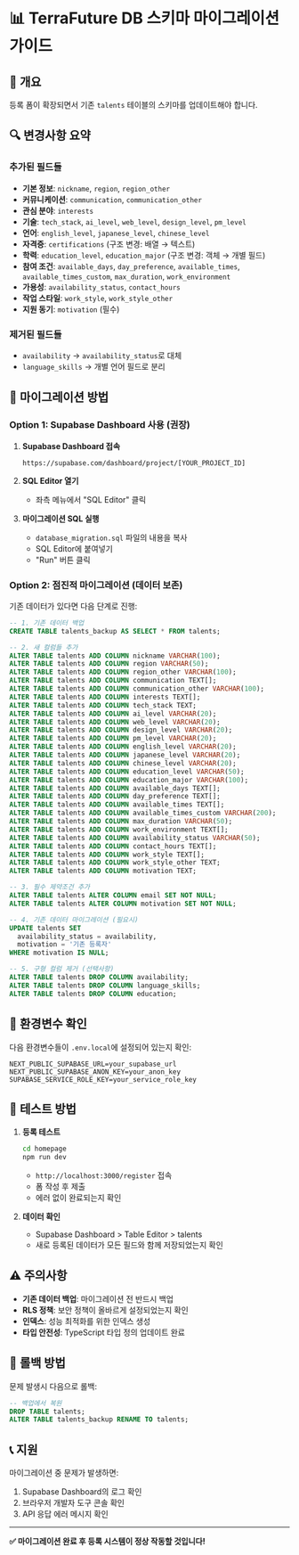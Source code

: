 # 📊 TerraFuture DB 스키마 마이그레이션 가이드

## 🎯 개요
등록 폼이 확장되면서 기존 `talents` 테이블의 스키마를 업데이트해야 합니다.

## 🔍 변경사항 요약

### 추가된 필드들
- **기본 정보**: `nickname`, `region`, `region_other`
- **커뮤니케이션**: `communication`, `communication_other`  
- **관심 분야**: `interests`
- **기술**: `tech_stack`, `ai_level`, `web_level`, `design_level`, `pm_level`
- **언어**: `english_level`, `japanese_level`, `chinese_level`
- **자격증**: `certifications` (구조 변경: 배열 → 텍스트)
- **학력**: `education_level`, `education_major` (구조 변경: 객체 → 개별 필드)
- **참여 조건**: `available_days`, `day_preference`, `available_times`, `available_times_custom`, `max_duration`, `work_environment`
- **가용성**: `availability_status`, `contact_hours`
- **작업 스타일**: `work_style`, `work_style_other`
- **지원 동기**: `motivation` (필수)

### 제거된 필드들
- `availability` → `availability_status`로 대체
- `language_skills` → 개별 언어 필드로 분리

## 🚀 마이그레이션 방법

### Option 1: Supabase Dashboard 사용 (권장)

1. **Supabase Dashboard 접속**
   ```
   https://supabase.com/dashboard/project/[YOUR_PROJECT_ID]
   ```

2. **SQL Editor 열기**
   - 좌측 메뉴에서 "SQL Editor" 클릭

3. **마이그레이션 SQL 실행**
   - `database_migration.sql` 파일의 내용을 복사
   - SQL Editor에 붙여넣기
   - "Run" 버튼 클릭

### Option 2: 점진적 마이그레이션 (데이터 보존)

기존 데이터가 있다면 다음 단계로 진행:

```sql
-- 1. 기존 데이터 백업
CREATE TABLE talents_backup AS SELECT * FROM talents;

-- 2. 새 컬럼들 추가
ALTER TABLE talents ADD COLUMN nickname VARCHAR(100);
ALTER TABLE talents ADD COLUMN region VARCHAR(50);
ALTER TABLE talents ADD COLUMN region_other VARCHAR(100);
ALTER TABLE talents ADD COLUMN communication TEXT[];
ALTER TABLE talents ADD COLUMN communication_other VARCHAR(100);
ALTER TABLE talents ADD COLUMN interests TEXT[];
ALTER TABLE talents ADD COLUMN tech_stack TEXT;
ALTER TABLE talents ADD COLUMN ai_level VARCHAR(20);
ALTER TABLE talents ADD COLUMN web_level VARCHAR(20);
ALTER TABLE talents ADD COLUMN design_level VARCHAR(20);
ALTER TABLE talents ADD COLUMN pm_level VARCHAR(20);
ALTER TABLE talents ADD COLUMN english_level VARCHAR(20);
ALTER TABLE talents ADD COLUMN japanese_level VARCHAR(20);
ALTER TABLE talents ADD COLUMN chinese_level VARCHAR(20);
ALTER TABLE talents ADD COLUMN education_level VARCHAR(50);
ALTER TABLE talents ADD COLUMN education_major VARCHAR(100);
ALTER TABLE talents ADD COLUMN available_days TEXT[];
ALTER TABLE talents ADD COLUMN day_preference TEXT[];
ALTER TABLE talents ADD COLUMN available_times TEXT[];
ALTER TABLE talents ADD COLUMN available_times_custom VARCHAR(200);
ALTER TABLE talents ADD COLUMN max_duration VARCHAR(50);
ALTER TABLE talents ADD COLUMN work_environment TEXT[];
ALTER TABLE talents ADD COLUMN availability_status VARCHAR(50);
ALTER TABLE talents ADD COLUMN contact_hours TEXT[];
ALTER TABLE talents ADD COLUMN work_style TEXT[];
ALTER TABLE talents ADD COLUMN work_style_other TEXT;
ALTER TABLE talents ADD COLUMN motivation TEXT;

-- 3. 필수 제약조건 추가
ALTER TABLE talents ALTER COLUMN email SET NOT NULL;
ALTER TABLE talents ALTER COLUMN motivation SET NOT NULL;

-- 4. 기존 데이터 마이그레이션 (필요시)
UPDATE talents SET 
  availability_status = availability,
  motivation = '기존 등록자'
WHERE motivation IS NULL;

-- 5. 구형 컬럼 제거 (선택사항)
ALTER TABLE talents DROP COLUMN availability;
ALTER TABLE talents DROP COLUMN language_skills;
ALTER TABLE talents DROP COLUMN education;
```

## 🔧 환경변수 확인

다음 환경변수들이 `.env.local`에 설정되어 있는지 확인:

```env
NEXT_PUBLIC_SUPABASE_URL=your_supabase_url
NEXT_PUBLIC_SUPABASE_ANON_KEY=your_anon_key
SUPABASE_SERVICE_ROLE_KEY=your_service_role_key
```

## 🧪 테스트 방법

1. **등록 테스트**
   ```bash
   cd homepage
   npm run dev
   ```
   - `http://localhost:3000/register` 접속
   - 폼 작성 후 제출
   - 에러 없이 완료되는지 확인

2. **데이터 확인**
   - Supabase Dashboard > Table Editor > talents
   - 새로 등록된 데이터가 모든 필드와 함께 저장되었는지 확인

## ⚠️ 주의사항

- **기존 데이터 백업**: 마이그레이션 전 반드시 백업
- **RLS 정책**: 보안 정책이 올바르게 설정되었는지 확인
- **인덱스**: 성능 최적화를 위한 인덱스 생성
- **타입 안전성**: TypeScript 타입 정의 업데이트 완료

## 🔄 롤백 방법

문제 발생시 다음으로 롤백:

```sql
-- 백업에서 복원
DROP TABLE talents;
ALTER TABLE talents_backup RENAME TO talents;
```

## 📞 지원

마이그레이션 중 문제가 발생하면:
1. Supabase Dashboard의 로그 확인
2. 브라우저 개발자 도구 콘솔 확인
3. API 응답 에러 메시지 확인

---

**✅ 마이그레이션 완료 후 등록 시스템이 정상 작동할 것입니다!** 